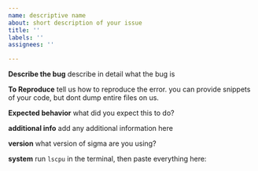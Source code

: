 ```yaml
---
name: descriptive name
about: short description of your issue
title: ''
labels: ''
assignees: ''

---
```


**Describe the bug**
describe in detail what the bug is

**To Reproduce**
tell us how to reproduce the error. you can provide snippets of your code, but dont dump entire files on us.


**Expected behavior**
what did you expect this to do?

**additional info**
add any additional information here

**version**
what version of sigma are you using?

**system**
run `lscpu` in the terminal, then paste everything here:
